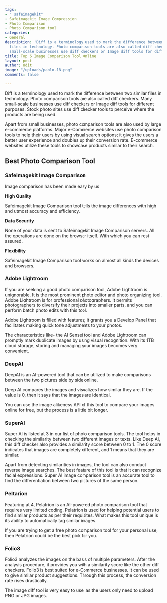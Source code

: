 ```yaml
---
tags:
- " safeimagekit"
- Safeimagekit Image Compression
- Photo Comparison
- Photo Comparison tool
categories:
- General
description: 'Diff is a terminology used to mark the difference between two similar
  files in technology. Photo comparison tools are also called diff checkers. Many
  small-scale businesses use diff checkers or Image diff tools for different purposes. '
title: Top 6 Image Comparison Tool Online
layout: post
author: Udit
image: "/uploads/pablo-18.png"
comments: false

---
```

Diff is a terminology used to mark the difference between two similar files in technology. Photo comparison tools are also called diff checkers. Many small-scale businesses use diff checkers or Image diff tools for different purposes. Stock photo sites use diff checker tools to perceive where the products are being used.

Apart from small businesses, photo comparison tools are also used by large e-commerce platforms. Major e-Commerce websites use photo comparison tools to help their users by using visual search options; it gives the users a better user experience and doubles up their conversion rate. E-commerce websites utilize these tools to showcase products similar to their search.

## Best Photo Comparison Tool

### Safeimagekit Image Comparison

Image comparison has been made easy by us

**High Quality**

Safeimagekit Image Comparison tool tells the image differences with high and utmost accuracy and efficiency.

**Data Security**

None of your data is sent to Safeimagekit Image Comparison servers. All the operations are done on the browser itself. With which you can rest assured.

**Flexibility**

Safeimagekit Image Comparison tool works on almost all kinds the devices and browsers.

### Adobe Lightroom

If you are seeking a good photo comparison tool, Adobe Lightroom is unignorable. It is the most prominent photo editor and photo organizing tool. Adobe Lightroom is for professional photographers. It permits photographers to diversify their projects into smaller parts, and you can perform batch photo edits with this tool.

Adobe Lightroom is filled with features; it grants you a Develop Panel that facilitates making quick tone adjustments to your photos.

The characteristics like- the AI Sensei tool and Adobe Lightroom can promptly mark duplicate images by using visual recognition. With its 1TB cloud storage, storing and managing your images becomes very convenient.

### DeepAI

DeepAI is an AI-powered tool that can be utilized to make comparisons between the two pictures side by side online.

Deep AI compares the images and visualizes how similar they are. If the value is 0, then it says that the images are identical.

You can use the image alikeness API of this tool to compare your images online for free, but the process is a little bit longer.

### SuperAI

Super AI is listed at 3 in our list of photo comparison tools. The tool helps in checking the similarity between two different images or texts. Like Deep AI, this diff checker also provides a similarity score between 0 to 1. The 0 score indicates that images are completely different, and 1 means that they are similar.

Apart from detecting similarities in images, the tool can also conduct reverse image searches. The best feature of this tool is that it can recognize facial expressions. Super AI image comparison tool is an accurate tool to find the differentiation between two pictures of the same person.

### Peltarion

Featuring at 4, Pelatrion is an AI-powered photo comparison tool that requires very limited coding. Pelatrion is used for helping potential users to find similar products as per their requisites. What makes this tool unique is its ability to automatically tag similar images.

If you are trying to get a free photo comparison tool for your personal use, then Pelatrion could be the best pick for you.

### Folio3

Folio3 analyzes the images on the basis of multiple parameters. After the analysis procedure, it provides you with a similarity score like the other diff checkers. Folio3 is best suited for e-Commerce businesses. It can be used to give similar product suggestions. Through this process, the conversion rate rises drastically.

The image diff tool is very easy to use, as the users only need to upload PNG or JPG images.